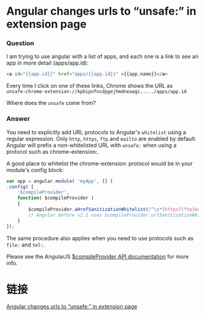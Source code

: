# Angular changes urls to “unsafe:” in extension page

### Question

I am trying to use angular with a list of apps, and each one is a link to see an app in more detail (apps/app.id):

```html
<a id="{{app.id}}" href="apps/{{app.id}}" >{{app.name}}</a>
```

Every time I click on one of these links, Chrome shows the URL as `unsafe:chrome-extension://kpbipnfncdpgejhmdneaagc...../apps/app.id`

Where does the `unsafe` come from?

### Answer

You need to explicitly add URL protocols to Angular's `whitelist` using a regular expression. Only `http`, `https`, `ftp` and `mailto` are enabled by default. 
Angular will prefix a non-whitelisted URL with `unsafe:` when using a protocol such as chrome-extension:.

A good place to whitelist the chrome-extension: protocol would be in your module's config block:

```javascript
var app = angular.module( 'myApp', [] )
.config( [
    '$compileProvider',
    function( $compileProvider )
    {   
        $compileProvider.aHrefSanitizationWhitelist(/^\s*(https?|ftp|mailto|chrome-extension):/);
        // Angular before v1.2 uses $compileProvider.urlSanitizationWhitelist(...)
    }
]);
```

The same procedure also applies when you need to use protocols such as `file:` and `tel:`.

Please see the AngularJS [$compileProvider API documentation](http://docs.angularjs.org/api/ng.%24compileProvider) for more info.

# 链接

[Angular changes urls to “unsafe:” in extension page](http://stackoverflow.com/questions/15606751/angular-changes-urls-to-unsafe-in-extension-page)
